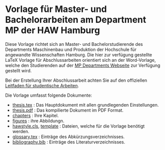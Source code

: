 # Vorlage für Master- und Bachelorarbeiten am Department MP der HAW Hamburg

Diese Vorlage richtet sich an Master- und Bachelorstudierende des Departments Maschinenbau und Produktion der Hochschule für angewandte Wissenschaften Hamburg.
Die hier zur verfügung gestellte LaTeX Vorlage für Abschlussarbeiten orientiert sich an der Word-Vorlage, welche den Studierenden auf der [MP Departments Webseite](https://www.haw-hamburg.de/storage/studiengaenge/studierende/stg-ti/stg-mp/ba-maschinenbau-entwicklung-und-konstruktion/) zur Verfügung gestellt wird.

Bei der Erstellung Ihrer Abschlussarbeit achten Sie auf den offiziellen [Leitfaden für studentische Arbeiten](Leitfaden_Studentische_Arbeiten_MP.pdf).

Die Vorlage umfasst folgende Dokumente:
- [thesis.tex](thesis.tex) : Das Hauptdokument mit allen grundlegenden Einstellungen.
- [thesis.pdf](thesis.pdf) : Das kompilierte Dokument im PDF Format.
- [chapters](/chapters) : Ihre Kapitel.
- [figures](/figures) : ihre Abbildungn.
- [hawstyle.cls](hawstyle.cls), [template](/template) : Dateien, welche für die Vorlage benötigt werden.
- [glossary.tex](glossary.tex) : Einträge des Abkürzungsverzeichnisses.
- [bibliography.bib](bibliography.bib) : Einträge des Literaturverzeichnisses.
